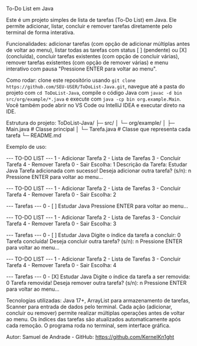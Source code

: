 To-Do List em Java

Este é um projeto simples de lista de tarefas (To-Do List) em Java. Ele permite adicionar, listar, concluir e remover tarefas diretamente pelo terminal de forma interativa.

Funcionalidades: adicionar tarefas (com opção de adicionar múltiplas antes de voltar ao menu), listar todas as tarefas com status [ ] (pendente) ou [X] (concluída), concluir tarefas existentes (com opção de concluir várias), remover tarefas existentes (com opção de remover várias) e menu interativo com pausa "Pressione ENTER para voltar ao menu".

Como rodar: clone este repositório usando `git clone https://github.com/SEU-USER/ToDoList-Java.git`, navegue até a pasta do projeto com `cd ToDoList-Java`, compile o código Java com `javac -d bin src/org/example/*.java` e execute com `java -cp bin org.example.Main`. Você também pode abrir no VS Code ou IntelliJ IDEA e executar direto na IDE.

Estrutura do projeto:
ToDoList-Java/
├─ src/
│  └─ org/example/
│     ├─ Main.java      # Classe principal
│     └─ Tarefa.java    # Classe que representa cada tarefa
└─ README.md

Exemplo de uso:

--- TO-DO LIST ---
1 - Adicionar Tarefa
2 - Lista de Tarefas
3 - Concluir Tarefa
4 - Remover Tarefa
0 - Sair
Escolha: 1
Descrição da Tarefa: Estudar Java
Tarefa adicionada com sucesso!
Deseja adicionar outra tarefa? (s/n): n
Pressione ENTER para voltar ao menu...

--- TO-DO LIST ---
1 - Adicionar Tarefa
2 - Lista de Tarefas
3 - Concluir Tarefa
4 - Remover Tarefa
0 - Sair
Escolha: 2

--- Tarefas ---
0 - [ ] Estudar Java
Pressione ENTER para voltar ao menu...

--- TO-DO LIST ---
1 - Adicionar Tarefa
2 - Lista de Tarefas
3 - Concluir Tarefa
4 - Remover Tarefa
0 - Sair
Escolha: 3

--- Tarefas ---
0 - [ ] Estudar Java
Digite o índice da tarefa a concluir: 0
Tarefa concluída!
Deseja concluir outra tarefa? (s/n): n
Pressione ENTER para voltar ao menu...

--- TO-DO LIST ---
1 - Adicionar Tarefa
2 - Lista de Tarefas
3 - Concluir Tarefa
4 - Remover Tarefa
0 - Sair
Escolha: 4

--- Tarefas ---
0 - [X] Estudar Java
Digite o índice da tarefa a ser removida: 0
Tarefa removida!
Deseja remover outra tarefa? (s/n): n
Pressione ENTER para voltar ao menu...

Tecnologias utilizadas: Java 17+, ArrayList para armazenamento de tarefas, Scanner para entrada de dados pelo terminal. Cada ação (adicionar, concluir ou remover) permite realizar múltiplas operações antes de voltar ao menu. Os índices das tarefas são atualizados automaticamente após cada remoção. O programa roda no terminal, sem interface gráfica.

Autor: Samuel de Andrade - GitHub: https://github.com/KernelKn1ght
